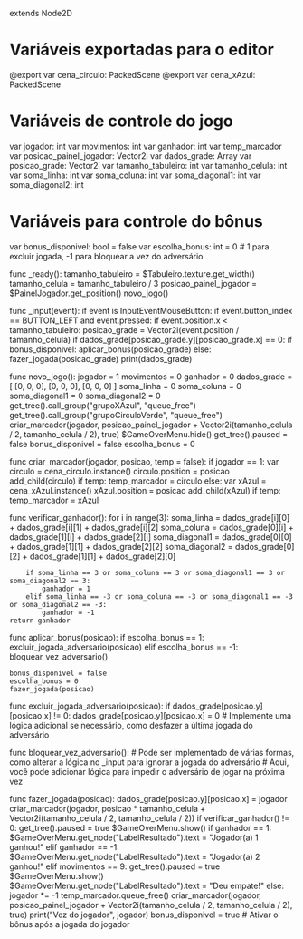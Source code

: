 extends Node2D

# Variáveis exportadas para o editor
@export var cena_circulo: PackedScene
@export var cena_xAzul: PackedScene

# Variáveis de controle do jogo
var jogador: int
var movimentos: int
var ganhador: int
var temp_marcador
var posicao_painel_jogador: Vector2i
var dados_grade: Array
var posicao_grade: Vector2i
var tamanho_tabuleiro: int
var tamanho_celula: int
var soma_linha: int
var soma_coluna: int
var soma_diagonal1: int
var soma_diagonal2: int

# Variáveis para controle do bônus
var bonus_disponivel: bool = false
var escolha_bonus: int = 0  # 1 para excluir jogada, -1 para bloquear a vez do adversário

func _ready():
    tamanho_tabuleiro = $Tabuleiro.texture.get_width()
    tamanho_celula = tamanho_tabuleiro / 3
    posicao_painel_jogador = $PainelJogador.get_position()
    novo_jogo()

func _input(event):
    if event is InputEventMouseButton:
        if event.button_index == BUTTON_LEFT and event.pressed:
            if event.position.x < tamanho_tabuleiro:
                posicao_grade = Vector2i(event.position / tamanho_celula)
                if dados_grade[posicao_grade.y][posicao_grade.x] == 0:
                    if bonus_disponivel:
                        aplicar_bonus(posicao_grade)
                    else:
                        fazer_jogada(posicao_grade)
                    print(dados_grade)

func novo_jogo():
    jogador = 1
    movimentos = 0
    ganhador = 0
    dados_grade = [
        [0, 0, 0], 
        [0, 0, 0], 
        [0, 0, 0]
    ]
    soma_linha = 0
    soma_coluna = 0
    soma_diagonal1 = 0
    soma_diagonal2 = 0
    get_tree().call_group("grupoXAzul", "queue_free")
    get_tree().call_group("grupoCirculoVerde", "queue_free")
    criar_marcador(jogador, posicao_painel_jogador + Vector2i(tamanho_celula / 2, tamanho_celula / 2), true)
    $GameOverMenu.hide()
    get_tree().paused = false
    bonus_disponivel = false
    escolha_bonus = 0

func criar_marcador(jogador, posicao, temp = false):
    if jogador == 1:
        var circulo = cena_circulo.instance()
        circulo.position = posicao
        add_child(circulo)
        if temp: temp_marcador = circulo
    else:
        var xAzul = cena_xAzul.instance()
        xAzul.position = posicao
        add_child(xAzul)
        if temp: temp_marcador = xAzul

func verificar_ganhador():
    for i in range(3):
        soma_linha = dados_grade[i][0] + dados_grade[i][1] + dados_grade[i][2]
        soma_coluna = dados_grade[0][i] + dados_grade[1][i] + dados_grade[2][i]
        soma_diagonal1 = dados_grade[0][0] + dados_grade[1][1] + dados_grade[2][2]
        soma_diagonal2 = dados_grade[0][2] + dados_grade[1][1] + dados_grade[2][0]
        
        if soma_linha == 3 or soma_coluna == 3 or soma_diagonal1 == 3 or soma_diagonal2 == 3:
            ganhador = 1
        elif soma_linha == -3 or soma_coluna == -3 or soma_diagonal1 == -3 or soma_diagonal2 == -3:
            ganhador = -1
    return ganhador

func aplicar_bonus(posicao):
    if escolha_bonus == 1:
        excluir_jogada_adversario(posicao)
    elif escolha_bonus == -1:
        bloquear_vez_adversario()

    bonus_disponivel = false
    escolha_bonus = 0
    fazer_jogada(posicao)

func excluir_jogada_adversario(posicao):
    if dados_grade[posicao.y][posicao.x] != 0:
        dados_grade[posicao.y][posicao.x] = 0
        # Implemente uma lógica adicional se necessário, como desfazer a última jogada do adversário

func bloquear_vez_adversario():
    # Pode ser implementado de várias formas, como alterar a lógica no _input para ignorar a jogada do adversário
    # Aqui, você pode adicionar lógica para impedir o adversário de jogar na próxima vez

func fazer_jogada(posicao):
    dados_grade[posicao.y][posicao.x] = jogador
    criar_marcador(jogador, posicao * tamanho_celula + Vector2i(tamanho_celula / 2, tamanho_celula / 2))
    if verificar_ganhador() != 0:
        get_tree().paused = true
        $GameOverMenu.show()
        if ganhador == 1:
            $GameOverMenu.get_node("LabelResultado").text = "Jogador(a) 1 ganhou!"
        elif ganhador == -1:
            $GameOverMenu.get_node("LabelResultado").text = "Jogador(a) 2 ganhou!"
    elif movimentos == 9:
        get_tree().paused = true
        $GameOverMenu.show()
        $GameOverMenu.get_node("LabelResultado").text = "Deu empate!"
    else:
        jogador *= -1
        temp_marcador.queue_free()
        criar_marcador(jogador, posicao_painel_jogador + Vector2i(tamanho_celula / 2, tamanho_celula / 2), true)
        print("Vez do jogador", jogador)
        bonus_disponivel = true  # Ativar o bônus após a jogada do jogador

